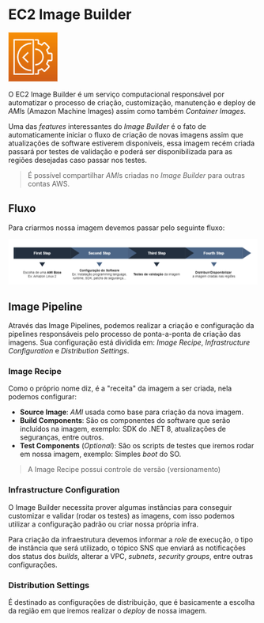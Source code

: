 # EC2 Image Builder

<img height=100px; alt="ec2-image-builder" src="../../../images/ec2-image-builder.png" />

O EC2 Image Builder é um serviço computacional responsável por automatizar o processo de criação, customização, manutenção e deploy de *AMI*s (Amazon Machine Images) assim como também *Container Images*.

Uma das *features* interessantes do *Image Builder* é o fato de automaticamente iniciar o fluxo de criação de novas imagens assim que atualizações de software estiverem disponíveis, essa imagem recém criada passará por testes de validação e poderá ser disponibilizada para as regiões desejadas caso passar nos testes.

> É possível compartilhar *AMI*s criadas no *Image Builder* para outras contas AWS.

## Fluxo

Para criarmos nossa imagem devemos passar pelo seguinte fluxo:

![ec2-image-builder-flow](../../../diagrams/ec2-image-builder-flow.drawio.png)

## Image Pipeline

Através das Image Pipelines, podemos realizar a criação e configuração da pipelines responsáveis pelo processo de ponta-a-ponta de criação das imagens. Sua configuração está dividida em: *Image Recipe*, *Infrastructure Configuration* e *Distribution Settings*.

### Image Recipe

Como o próprio nome diz, é a "receita" da imagem a ser criada, nela podemos configurar:

- **Source Image**: *AMI* usada como base para criação da nova imagem.
- **Build Components**: São os componentes do software que serão incluídos na imagem, exemplo: SDK do .NET 8, atualizações de seguranças, entre outros.
- **Test Components** (*Optional*): São os scripts de testes que iremos rodar em nossa imagem, exemplo: Simples *boot* do SO.

> A Image Recipe possui controle de versão (versionamento)

### Infrastructure Configuration

O Image Builder necessita prover algumas instâncias para conseguir customizar e validar (rodar os testes) as imagens, com isso podemos utilizar a configuração padrão ou criar nossa própria infra.

Para criação da infraestrutura devemos informar a *role* de execução, o tipo de instância que será utilizado, o tópico SNS que enviará as notificações dos status dos *builds*, alterar a VPC, *subnets*, *security groups*, entre outras configurações.

### Distribution Settings

É destinado as configurações de distribuição, que é basicamente a escolha da região em que iremos realizar o *deploy* de nossa imagem.